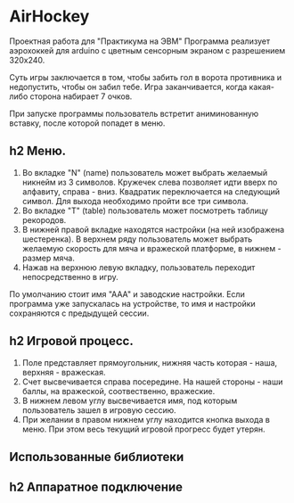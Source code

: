 # AirHockey
Проектная работа для "Практикума на ЭВМ"
Программа реализует аэрохоккей для arduino с цветным сенсорным экраном с разрешением 320х240.

Суть игры заключается в том, чтобы забить гол в ворота противника и недопустить, чтобы он забил тебе.
Игра заканчивается, когда какая-либо сторона набирает 7 очков.

При запуске программы пользователь встретит аниминованную вставку, после которой попадет в меню.

h2 **Меню.**
-----------------------------------
1. Во вкладке "N" (name) пользователь может выбрать желаемый никнейм из 3 символов. Кружечек слева позволяет идти вверх по алфавиту, справа - вниз. Квадратик переключается на следующий символ. Для выхода необходимо пройти все три символа.
2. Во вкладке "T" (table) пользователь может посмотреть таблицу рекородов.
3. В нижней правой вкладке находятся настройки (на ней изображена шестеренка). В верхнем ряду пользователь может выбрать желаемую скорость для мяча и вражеской платформе, в нижнем - размер мяча.
4. Нажав на верхнюю левую вкладку, пользователь переходит непосредственно в игру.

По умолчанию стоит имя "ААА" и заводские настройки. Если программа уже запускалась на устройстве, то имя и настройки сохраняются с предыдущей сессии.

h2 **Игровой процесс.**
-----------------------------------
1. Поле представляет прямоугольник, нижняя часть которая - наша, верхняя - вражеская.
2. Счет высвечивается справа посередине. На нашей стороны - наши баллы, на вражеской, соотвественно, вражеские.
3. В нижнем левом углу высвечивается имя, под которым пользователь зашел в игровую сессию.
4. При желании в правом нижнем углу находится кнопка выхода в меню. При этом весь текущий игровой прогресс будет утерян.

**Использованные библиотеки**
-----------------------------------

h2 **Аппаратное подключение**
-----------------------------------
